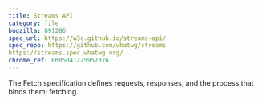 ```yaml
---
title: Streams API
category: file
bugzilla: 891286
spec_url: https://w3c.github.io/streams-api/
spec_repo: https://github.com/whatwg/streams
https://streams.spec.whatwg.org/
chrome_ref: 6605041225957376
---
```


The Fetch specification defines requests, responses, and the process that binds them; fetching.
